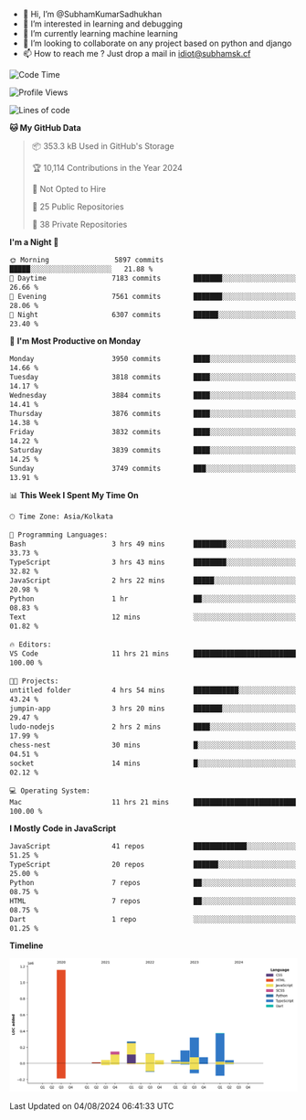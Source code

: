 - 👋 Hi, I’m @SubhamKumarSadhukhan
- 👀 I’m interested in learning and debugging
- 🌱 I’m currently learning machine learning
- 💞️ I’m looking to collaborate on any project based on python and django
- 📫 How to reach me ?
      Just drop a mail in idiot@subhamsk.cf

<!---
SubhamKumarSadhukhan/SubhamKumarSadhukhan is a ✨ special ✨ repository because its `README.md` (this file) appears on your GitHub profile.
You can click the Preview link to take a look at your changes.
--->


<!--START_SECTION:waka-->
![Code Time](http://img.shields.io/badge/Code%20Time-2%2C365%20hrs%2033%20mins-blue)

![Profile Views](http://img.shields.io/badge/Profile%20Views-1-blue)

![Lines of code](https://img.shields.io/badge/From%20Hello%20World%20I%27ve%20Written-2.8%20million%20lines%20of%20code-blue)

**🐱 My GitHub Data** 

> 📦 353.3 kB Used in GitHub's Storage 
 > 
> 🏆 10,114 Contributions in the Year 2024
 > 
> 🚫 Not Opted to Hire
 > 
> 📜 25 Public Repositories 
 > 
> 🔑 38 Private Repositories 
 > 
**I'm a Night 🦉** 

```text
🌞 Morning                5897 commits        █████░░░░░░░░░░░░░░░░░░░░   21.88 % 
🌆 Daytime                7183 commits        ███████░░░░░░░░░░░░░░░░░░   26.66 % 
🌃 Evening                7561 commits        ███████░░░░░░░░░░░░░░░░░░   28.06 % 
🌙 Night                  6307 commits        ██████░░░░░░░░░░░░░░░░░░░   23.40 % 
```
📅 **I'm Most Productive on Monday** 

```text
Monday                   3950 commits        ████░░░░░░░░░░░░░░░░░░░░░   14.66 % 
Tuesday                  3818 commits        ████░░░░░░░░░░░░░░░░░░░░░   14.17 % 
Wednesday                3884 commits        ████░░░░░░░░░░░░░░░░░░░░░   14.41 % 
Thursday                 3876 commits        ████░░░░░░░░░░░░░░░░░░░░░   14.38 % 
Friday                   3832 commits        ████░░░░░░░░░░░░░░░░░░░░░   14.22 % 
Saturday                 3839 commits        ████░░░░░░░░░░░░░░░░░░░░░   14.25 % 
Sunday                   3749 commits        ███░░░░░░░░░░░░░░░░░░░░░░   13.91 % 
```


📊 **This Week I Spent My Time On** 

```text
🕑︎ Time Zone: Asia/Kolkata

💬 Programming Languages: 
Bash                     3 hrs 49 mins       ████████░░░░░░░░░░░░░░░░░   33.73 % 
TypeScript               3 hrs 43 mins       ████████░░░░░░░░░░░░░░░░░   32.82 % 
JavaScript               2 hrs 22 mins       █████░░░░░░░░░░░░░░░░░░░░   20.98 % 
Python                   1 hr                ██░░░░░░░░░░░░░░░░░░░░░░░   08.83 % 
Text                     12 mins             ░░░░░░░░░░░░░░░░░░░░░░░░░   01.82 % 

🔥 Editors: 
VS Code                  11 hrs 21 mins      █████████████████████████   100.00 % 

🐱‍💻 Projects: 
untitled folder          4 hrs 54 mins       ███████████░░░░░░░░░░░░░░   43.24 % 
jumpin-app               3 hrs 20 mins       ███████░░░░░░░░░░░░░░░░░░   29.47 % 
ludo-nodejs              2 hrs 2 mins        ████░░░░░░░░░░░░░░░░░░░░░   17.99 % 
chess-nest               30 mins             █░░░░░░░░░░░░░░░░░░░░░░░░   04.51 % 
socket                   14 mins             █░░░░░░░░░░░░░░░░░░░░░░░░   02.12 % 

💻 Operating System: 
Mac                      11 hrs 21 mins      █████████████████████████   100.00 % 
```

**I Mostly Code in JavaScript** 

```text
JavaScript               41 repos            █████████████░░░░░░░░░░░░   51.25 % 
TypeScript               20 repos            ██████░░░░░░░░░░░░░░░░░░░   25.00 % 
Python                   7 repos             ██░░░░░░░░░░░░░░░░░░░░░░░   08.75 % 
HTML                     7 repos             ██░░░░░░░░░░░░░░░░░░░░░░░   08.75 % 
Dart                     1 repo              ░░░░░░░░░░░░░░░░░░░░░░░░░   01.25 % 
```



**Timeline**

![Lines of Code chart](https://raw.githubusercontent.com/SubhamKumarSadhukhan/SubhamKumarSadhukhan/main/assets/bar_graph.png)


 Last Updated on 04/08/2024 06:41:33 UTC
<!--END_SECTION:waka-->
